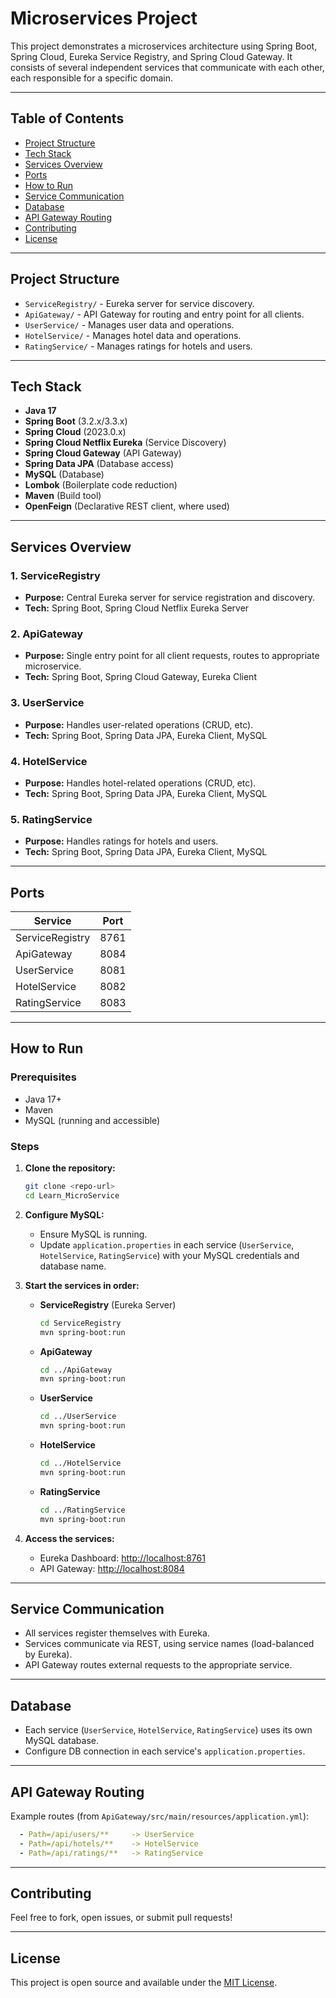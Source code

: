 # Microservices Project

This project demonstrates a microservices architecture using Spring Boot, Spring Cloud, Eureka Service Registry, and Spring Cloud Gateway. It consists of several independent services that communicate with each other, each responsible for a specific domain.

---

## Table of Contents

- [Project Structure](#project-structure)
- [Tech Stack](#tech-stack)
- [Services Overview](#services-overview)
- [Ports](#ports)
- [How to Run](#how-to-run)
- [Service Communication](#service-communication)
- [Database](#database)
- [API Gateway Routing](#api-gateway-routing)
- [Contributing](#contributing)
- [License](#license)

---

## Project Structure

- `ServiceRegistry/` - Eureka server for service discovery.
- `ApiGateway/` - API Gateway for routing and entry point for all clients.
- `UserService/` - Manages user data and operations.
- `HotelService/` - Manages hotel data and operations.
- `RatingService/` - Manages ratings for hotels and users.

---

## Tech Stack

- **Java 17**
- **Spring Boot** (3.2.x/3.3.x)
- **Spring Cloud** (2023.0.x)
- **Spring Cloud Netflix Eureka** (Service Discovery)
- **Spring Cloud Gateway** (API Gateway)
- **Spring Data JPA** (Database access)
- **MySQL** (Database)
- **Lombok** (Boilerplate code reduction)
- **Maven** (Build tool)
- **OpenFeign** (Declarative REST client, where used)

---

## Services Overview

### 1. ServiceRegistry
- **Purpose:** Central Eureka server for service registration and discovery.
- **Tech:** Spring Boot, Spring Cloud Netflix Eureka Server

### 2. ApiGateway
- **Purpose:** Single entry point for all client requests, routes to appropriate microservice.
- **Tech:** Spring Boot, Spring Cloud Gateway, Eureka Client

### 3. UserService
- **Purpose:** Handles user-related operations (CRUD, etc).
- **Tech:** Spring Boot, Spring Data JPA, Eureka Client, MySQL

### 4. HotelService
- **Purpose:** Handles hotel-related operations (CRUD, etc).
- **Tech:** Spring Boot, Spring Data JPA, Eureka Client, MySQL

### 5. RatingService
- **Purpose:** Handles ratings for hotels and users.
- **Tech:** Spring Boot, Spring Data JPA, Eureka Client, MySQL

---

## Ports

| Service         | Port  |
|-----------------|-------|
| ServiceRegistry | 8761  |
| ApiGateway      | 8084  |
| UserService     | 8081  |
| HotelService    | 8082  |
| RatingService   | 8083  |

---

## How to Run

### Prerequisites

- Java 17+
- Maven
- MySQL (running and accessible)

### Steps

1. **Clone the repository:**
   ```bash
   git clone <repo-url>
   cd Learn_MicroService
   ```

2. **Configure MySQL:**
   - Ensure MySQL is running.
   - Update `application.properties` in each service (`UserService`, `HotelService`, `RatingService`) with your MySQL credentials and database name.

3. **Start the services in order:**

   - **ServiceRegistry** (Eureka Server)
     ```bash
     cd ServiceRegistry
     mvn spring-boot:run
     ```
   - **ApiGateway**
     ```bash
     cd ../ApiGateway
     mvn spring-boot:run
     ```
   - **UserService**
     ```bash
     cd ../UserService
     mvn spring-boot:run
     ```
   - **HotelService**
     ```bash
     cd ../HotelService
     mvn spring-boot:run
     ```
   - **RatingService**
     ```bash
     cd ../RatingService
     mvn spring-boot:run
     ```

4. **Access the services:**
   - Eureka Dashboard: [http://localhost:8761](http://localhost:8761)
   - API Gateway: [http://localhost:8084](http://localhost:8084)

---

## Service Communication

- All services register themselves with Eureka.
- Services communicate via REST, using service names (load-balanced by Eureka).
- API Gateway routes external requests to the appropriate service.

---

## Database

- Each service (`UserService`, `HotelService`, `RatingService`) uses its own MySQL database.
- Configure DB connection in each service's `application.properties`.

---

## API Gateway Routing

Example routes (from `ApiGateway/src/main/resources/application.yml`):

```yaml
  - Path=/api/users/**     -> UserService
  - Path=/api/hotels/**    -> HotelService
  - Path=/api/ratings/**   -> RatingService
```

---

## Contributing

Feel free to fork, open issues, or submit pull requests!

---

## License

This project is open source and available under the [MIT License](LICENSE). 